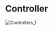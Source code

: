 # Controller

![Controllers_1](https://user-images.githubusercontent.com/73820746/221365308-f53d8d54-09e4-49bc-8a0e-0209e54c37c1.png)


